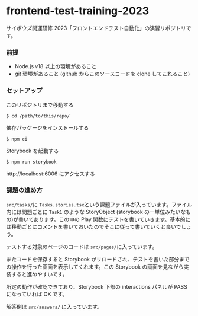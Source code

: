 # frontend-test-training-2023

サイボウズ開運研修 2023「フロントエンドテスト自動化」の演習リポジトリです。

### 前提

- Node.js v18 以上の環境があること
- git 環境があること (github からこのソースコードを clone してこれること)

### セットアップ

このリポジトリまで移動する

```
$ cd /path/to/this/repo/
```

依存パッケージをインストールする

```
$ npm ci
```

Storybook を起動する

```
$ npm run storybook
```

http://localhost:6006 にアクセスする

### 課題の進め方

`src/tasks/`に `Tasks.stories.tsx`という課題ファイルが入っています。ファイル内には問題ごとに `Task1` のような StoryObject (storybook の一単位みたいなもの)が書いてあります。この中の Play 関数にテストを書いていきます。基本的には移動ごとにコメントを書いておいたのでそこに従って書いていくと良いでしょう。

テストする対象のページのコードは `src/pages/`に入っています。

またコードを保存すると Storybook がリロードされ、テストを書いた部分までの操作を行った画面を表示してくれます。この Storybook の画面を見ながら実装すると進めやすいです。

所定の動作が確認できており、Storybook 下部の interactions パネルが PASS になっていれば OK です。

解答例は `src/answers/` に入っています。
